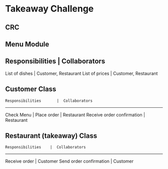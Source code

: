 Takeaway Challenge
==================

CRC
---

Menu Module
-----------

Responsibilities |   Collaborators
---------------------------------------
List of dishes   | Customer, Restaurant
List of prices   | Customer, Restaurant


Customer Class
--------------

    Responsibilities       |  Collaborators
--------------------------------------------
Check Menu                 | 
Place order                | Restaurant
Receive order confirmation | Restaurant


Restaurant (takeaway) Class
---------------------------

    Responsibilities    |  Collaborators
-----------------------------------------
Receive order           | Customer
Send order confirmation | Customer